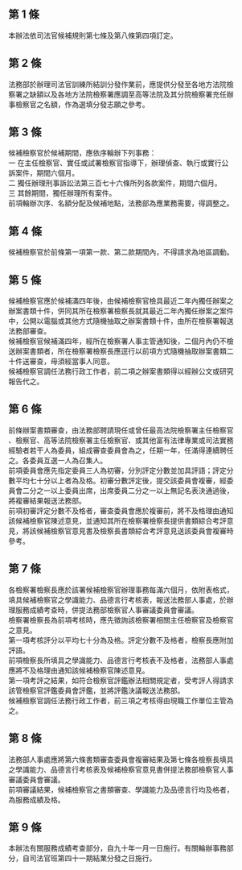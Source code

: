 第 1 條
-------
本辦法依司法官候補規則第七條及第八條第四項訂定。

第 2 條
-------
法務部於辦理司法官訓練所結訓分發作業前，應提供分發至各地方法院檢  
察署之缺額以及各地方法院檢察署應調至高等法院及其分院檢察署充任辦  
事檢察官之名額，作為選填分發志願之參考。

第 3 條
-------
候補檢察官於候補期間，應依序輪辦下列事務：  
一  在主任檢察官、實任或試署檢察官指導下，辦理偵查、執行或實行公  
    訴案件，期間六個月。  
二  獨任辦理刑事訴訟法第三百七十六條所列各款案件，期間六個月。  
三  其餘期間，獨任辦理所有案件。  
前項輪辦次序、名額分配及候補地點，法務部為應業務需要，得調整之。

第 4 條
-------
候補檢察官於前條第一項第一款、第二款期間內，不得請求為地區調動。

第 5 條
-------
候補檢察官應於候補滿四年後，由候補檢察官檢具最近二年內獨任辦案之  
辦案書類十件，併同其所在檢察署檢察長就其最近二年內獨任辦案之案件  
中，公開以電腦或其他方式隨機抽取之辦案書類十件，由所在檢察署報送  
法務部審查。  
候補檢察官候補滿四年，經所在檢察署人事主管通知後，二個月內仍不檢  
送辦案書類者，所在檢察署檢察長應逕行以前項方式隨機抽取辦案書類二  
十件送審查，毋須經當事人同意。  
候補檢察官調任法務行政工作者，前二項之辦案書類得以經辦公文或研究  
報告代之。

第 6 條
-------
前條辦案書類審查，由法務部聘請現任或曾任最高法院檢察署主任檢察官  
、檢察官、高等法院檢察署主任檢察官、或其他富有法律專業或司法實務  
經驗者若干人為委員，組成審查委員會為之，任期一年，任滿得連續聘任  
之。各委員互選一人為召集人。  
前項委員會應先指定委員三人為初審，分別評定分數並加具評語；評定分  
數平均七十分以上者為及格。初審分數評定後，提交該委員會複審，經委  
員會二分之一以上委員出席，出席委員二分之一以上無記名表決通過後，  
將複審結果報送法務部。  
前項初審評定分數不及格者，審查委員會應於複審前，將不及格理由通知  
該候補檢察官陳述意見，並通知其所在檢察署檢察長提供書類綜合考評意  
見，將該候補檢察官意見書及檢察長書類綜合考評意見送該委員會複審時  
參考。

第 7 條
-------
各檢察署檢察長應於該署候補檢察官辦理事務每滿六個月，依附表格式，  
填具候補檢察官之學識能力、品德言行考核表，報送法務部人事處，於辦  
理服務成績考查時，併提法務部檢察官人事審議委員會審議。  
檢察署檢察長為前項考核時，應先徵詢該檢察署相關主任檢察官及檢察官  
之意見。  
第一項考核評分以平均七十分為及格。評定分數不及格者，檢察長應附加  
評語。  
前項檢察長所填具之學識能力、品德言行考核表不及格者，法務部人事處  
應將不及格理由通知該候補檢察官陳述意見。  
第一項考評之結果，如符合檢察官評鑑辦法相關規定者，受考評人得請求  
該管檢察官評鑑委員會評鑑，並將評鑑決議報送法務部。  
候補檢察官調任法務行政工作者，前三項之考核得由現職工作單位主管為  
之。

第 8 條
-------
法務部人事處應將第六條書類審查委員會複審結果及第七條各檢察長填具  
之學識能力、品德言行考核表及候補檢察官意見書併提法務部檢察官人事  
審議委員會審議。  
前項審議結果，候補檢察官之書類審查、學識能力及品德言行均及格者，  
為服務成績及格。

第 9 條
-------
本辦法有關服務成績考查部分，自九十年一月一日施行。有關輪辦事務部  
分，自司法官班第四十一期結業分發之日施行。

